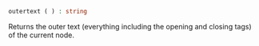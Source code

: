 ```php
outertext ( ) : string
```

Returns the outer text (everything including the opening and closing tags) of the current node.